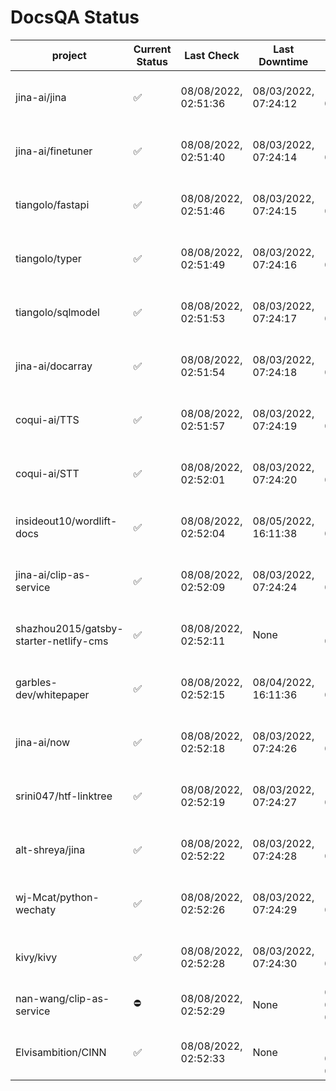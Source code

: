# DocsQA Status

|               project                |Current Status|     Last Check     |   Last Downtime    |              % Uptime              |
|--------------------------------------|--------------|--------------------|--------------------|------------------------------------|
|jina-ai/jina                          |✅            |08/08/2022, 02:51:36|08/03/2022, 07:24:12|130.765 (since 07/29/2022, 16:38:18)|
|jina-ai/finetuner                     |✅            |08/08/2022, 02:51:40|08/03/2022, 07:24:14|130.776 (since 07/29/2022, 16:38:18)|
|tiangolo/fastapi                      |✅            |08/08/2022, 02:51:46|08/03/2022, 07:24:15|130.788 (since 07/29/2022, 16:38:18)|
|tiangolo/typer                        |✅            |08/08/2022, 02:51:49|08/03/2022, 07:24:16|130.790 (since 07/29/2022, 16:38:18)|
|tiangolo/sqlmodel                     |✅            |08/08/2022, 02:51:53|08/03/2022, 07:24:17|130.795 (since 07/29/2022, 16:38:18)|
|jina-ai/docarray                      |✅            |08/08/2022, 02:51:54|08/03/2022, 07:24:18|130.794 (since 07/29/2022, 16:38:18)|
|coqui-ai/TTS                          |✅            |08/08/2022, 02:51:57|08/03/2022, 07:24:19|130.797 (since 07/29/2022, 16:38:18)|
|coqui-ai/STT                          |✅            |08/08/2022, 02:52:01|08/03/2022, 07:24:20|130.801 (since 07/29/2022, 16:38:18)|
|insideout10/wordlift-docs             |✅            |08/08/2022, 02:52:04|08/05/2022, 16:11:38|120.890 (since 07/29/2022, 16:38:18)|
|jina-ai/clip-as-service               |✅            |08/08/2022, 02:52:09|08/03/2022, 07:24:24|130.820 (since 07/29/2022, 16:38:18)|
|shazhou2015/gatsby-starter-netlify-cms|✅            |08/08/2022, 02:52:11|None                |100.000 (since 08/03/2022, 10:30:18)|
|garbles-dev/whitepaper                |✅            |08/08/2022, 02:52:15|08/04/2022, 16:11:36|120.982 (since 07/29/2022, 16:38:18)|
|jina-ai/now                           |✅            |08/08/2022, 02:52:18|08/03/2022, 07:24:26|130.823 (since 07/29/2022, 16:38:18)|
|srini047/htf-linktree                 |✅            |08/08/2022, 02:52:19|08/03/2022, 07:24:27|137.635 (since 07/31/2022, 18:29:28)|
|alt-shreya/jina                       |✅            |08/08/2022, 02:52:22|08/03/2022, 07:24:28|130.827 (since 07/29/2022, 16:38:18)|
|wj-Mcat/python-wechaty                |✅            |08/08/2022, 02:52:26|08/03/2022, 07:24:29|130.832 (since 07/29/2022, 16:38:18)|
|kivy/kivy                             |✅            |08/08/2022, 02:52:28|08/03/2022, 07:24:30|130.831 (since 07/29/2022, 16:38:18)|
|nan-wang/clip-as-service              |⛔️           |08/08/2022, 02:52:29|None                |0.000 (since 08/04/2022, 05:17:56)  |
|Elvisambition/CINN                    |✅            |08/08/2022, 02:52:33|None                |100.000 (since 08/04/2022, 07:09:50)|
